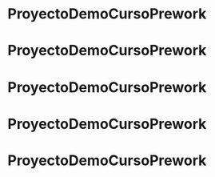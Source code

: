 # ProyectoDemoCursoPrework
# ProyectoDemoCursoPrework
# ProyectoDemoCursoPrework
# ProyectoDemoCursoPrework
# ProyectoDemoCursoPrework
